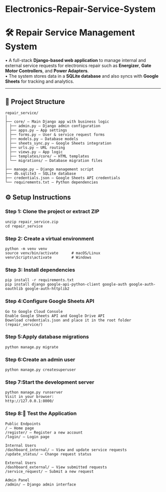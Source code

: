 # Electronics-Repair-Service-System
# 🛠️ Repair Service Management System

• A full-stack **Django-based web application** to manage internal and external service requests for electronics repair such as **Energizer**, **Gate Motor Controllers**, and **Power Adapters**.  
• The system stores data in a **SQLite database** and also syncs with **Google Sheets** for tracking and analytics.

---

## 🧱 Project Structure
```
repair_service/
│
├── core/ – Main Django app with business logic
│ ├── admin.py – Django admin configuration
│ ├── apps.py – App settings
│ ├── forms.py – User & service request forms
│ ├── models.py – Database models
│ ├── sheets_sync.py – Google Sheets integration
│ ├── urls.py – URL routing
│ ├── views.py – App logic
│ ├── templates/core/ – HTML templates
│ └── migrations/ – Database migration files
│
├── manage.py – Django management script
├── db.sqlite3 – SQLite database
├── credentials.json – Google Sheets API credentials
└── requirements.txt – Python dependencies

```

## ⚙️ Setup Instructions

### Step 1: Clone the project or extract ZIP
```
unzip repair_service.zip
cd repair_service
```

### Step 2: Create a virtual environment
```
python -m venv venv
source venv/bin/activate      # macOS/Linux
venv\Scripts\activate         # Windows
```

### Step 3: Install dependencies
```
pip install -r requirements.txt
pip install django google-api-python-client google-auth google-auth-oauthlib google-auth-httplib2
```

### Step 4:Configure Google Sheets API
```
Go to Google Cloud Console
Enable Google Sheets API and Google Drive API
Download credentials.json and place it in the root folder (repair_service/)
```

### Step 5:Apply database migrations
```
python manage.py migrate
```

### Step 6:Create an admin user
```
python manage.py createsuperuser
```

### Step 7:Start the development server
```
python manage.py runserver
Visit in your browser:
http://127.0.0.1:8000/
```

### Step 8:🧪 Test the Application
```
Public Endpoints
/ – Home page
/register/ – Register a new account
/login/ – Login page

Internal Users
/dashboard_internal/ – View and update service requests
/update_status/ – Change request status

External Users
/dashboard_external/ – View submitted requests
/service_request/ – Submit a new request

Admin Panel
/admin/ – Django admin interface
```
